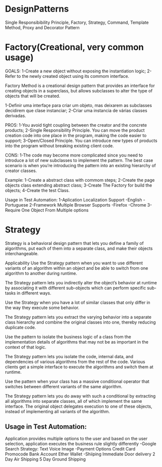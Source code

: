 # DesignPatterns
Single Responsibibility Principle, Factory, Strategy, Command, Template Method, Proxy and Decorator Pattern

# Factory(Creational, very common usage)

GOALS:
1-Create a new object without exposing the instantiation logic;
2-Refer to the newly created object using its commom interface.

Factory Method is a creational design pattern that provides an interface for creating objects in a superclass, but allows subclasses to alter the type of objects that will be created.

1-Definir uma interfaçe para criar um objeto, mas deixarem as subclasses decidirem que clase instanciar;
2-Criar uma instancia de várias classes derivadas.

PROS: 
1-You avoid tight coupling between the creator and the concrete products;
2-Single Responsibility Principle. You can move the product creation code into one place in the program, making the code easier to support;
3-Open/Closed Principle. You can introduce new types of products into the program without breaking existing client code.

CONS:
1-The code may become more complicated since you need to introduce a lot of new subclasses to implement the pattern. The best case scenario is when you’re introducing the pattern into an existing hierarchy of creator classes.

Example:
1-Create a abstract class with commom steps;
2-Create the page objects class extending abstract class;
3-Create The Factory for build the objects;
4-Create the test Class.

Usage in Test Automation:
1-Aplication Localization Support
   -English
   -Portuguese
2-Framework Multiple Browser Supports
   -Firefox
   -Chrome
3-Require One Object From Multiple options

# Strategy
Strategy is a behavioral design pattern that lets you define a family of algorithms, put each of them into a separate class, and make their objects interchangeable.

Applicability
 Use the Strategy pattern when you want to use different variants of an algorithm within an object and be able to switch from one algorithm to another during runtime.

 The Strategy pattern lets you indirectly alter the object’s behavior at runtime by associating it with different sub-objects which can perform specific sub-tasks in different ways.

 Use the Strategy when you have a lot of similar classes that only differ in the way they execute some behavior.

 The Strategy pattern lets you extract the varying behavior into a separate class hierarchy and combine the original classes into one, thereby reducing duplicate code.

 Use the pattern to isolate the business logic of a class from the implementation details of algorithms that may not be as important in the context of that logic.

 The Strategy pattern lets you isolate the code, internal data, and dependencies of various algorithms from the rest of the code. Various clients get a simple interface to execute the algorithms and switch them at runtime.

 Use the pattern when your class has a massive conditional operator that switches between different variants of the same algorithm.

 The Strategy pattern lets you do away with such a conditional by extracting all algorithms into separate classes, all of which implement the same interface. The original object delegates execution to one of these objects, instead of implementing all variants of the algorithm.
 
 ## Usage in Test Automation: 
 Application provides multiple options to the user and based on the user selection, application executes the business rule slightly differently
   -Google Search Strategy:
       Text
       Voice
       Image
   -Payment Options
       Credit Card
       Promocode
       Bank Account
       Ether Wallet
   -Shiiping
       Immediate Door delivery
       2 Day Air Shipping
       5 Day Ground Shipping
 

